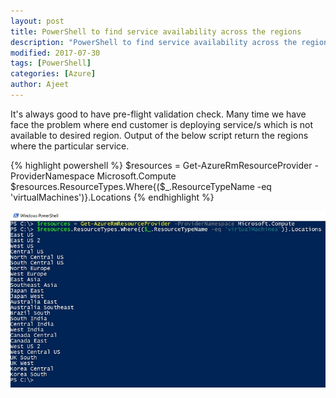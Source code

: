 ```yaml
---
layout: post
title: PowerShell to find service availability across the regions
description: "PowerShell to find service availability across the regions"
modified: 2017-07-30
tags: [PowerShell]
categories: [Azure]
author: Ajeet
---
```


It's always good to have pre-flight validation check. Many time we have face the problem where end customer is deploying service/s which is not available to desired region. Output of the below script return the regions where the particular service.

{% highlight powershell %}
$resources = Get-AzureRmResourceProvider -ProviderNamespace Microsoft.Compute
$resources.ResourceTypes.Where{($_.ResourceTypeName -eq 'virtualMachines')}.Locations
{% endhighlight %}

![PS](/images/posts/resoursregionps/psresrg.JPG)